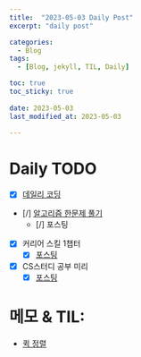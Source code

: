 ```yaml
---
title:  "2023-05-03 Daily Post"
excerpt: "daily post"

categories:
  - Blog
tags:
  - [Blog, jekyll, TIL, Daily]

toc: true
toc_sticky: true
 
date: 2023-05-03
last_modified_at: 2023-05-03

---
```


# Daily TODO

- [x] [데일리 코딩](https://urclass.codestates.com/classroom/33)
- [/] [알고리즘 한문제 풀기](https://www.acmicpc.net/step)
	- [/] 포스팅
- [x] 커리어 스킬 1챕터
	- [x] [포스팅](https://yelm-212.github.io/books/careerskill17/)
- [x] CS스터디 공부 미리
	- [x] [포스팅](https://yelm-212.github.io/java/spring/spring-1/)

# 메모 & TIL: 

- [퀵 정렬](https://www.geeksforgeeks.org/quick-sort/)

